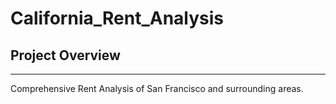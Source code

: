 # California_Rent_Analysis
## Project Overview
-------------------------------------------------------------------
Comprehensive Rent Analysis of San Francisco and surrounding areas. 
